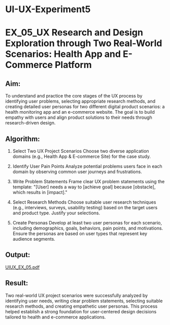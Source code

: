 # UI-UX-Experiment5

# EX_05_UX Research and Design Exploration through Two Real-World Scenarios: Health App and E-Commerce Platform


## Aim:

To understand and practice the core stages of the UX process by identifying user problems, selecting appropriate research methods, and creating detailed user personas for two different digital product scenarios: a health monitoring app and an e-commerce website. The goal is to build empathy with users and align product solutions to their needs through research-driven design.

## Algorithm:

1. Select Two UX Project Scenarios
   Choose two diverse application domains (e.g., Health App & E-commerce Site) for the case study.

2. Identify User Pain Points
   Analyze potential problems users face in each domain by observing common user journeys and frustrations.

3. Write Problem Statements
   Frame clear UX problem statements using the template:
  "[User] needs a way to [achieve goal] because [obstacle], which results in [impact]."

4. Select Research Methods
   Choose suitable user research techniques (e.g., interviews, surveys, usability testing) based on the target users and product type. Justify your selections.

5. Create Personas
   Develop at least two user personas for each scenario, including demographics, goals, behaviors, pain points, and motivations. Ensure the personas are based on user types that represent key audience segments.

## Output:

[UIUX_EX_05.pdf](https://github.com/user-attachments/files/20539868/UIUX_EX_05.pdf)


## Result:

Two real-world UX project scenarios were successfully analyzed by identifying user needs, writing clear problem statements, selecting suitable research methods, and creating empathetic user personas. This process helped establish a strong foundation for user-centered design decisions tailored to health and e-commerce applications.
